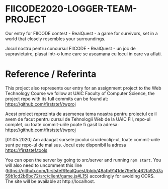 # FIICODE2020-LOGGER-TEAM-PROJECT

Our entry for FIICODE contest - RealQuest - a game for survivors, set in a world that closely resembles your surroundings.

Jocul nostru pentru concursul FIICODE - RealQuest - un joc de supravietuire, plasat intr-o lume care se aseamana cu locul in care va aflati.

# Reference / Referinta

This project also represents our entry for an assignment project to the Web Technology Course we follow at UAIC Faculty of Computer Science, the project repo with its full commits can be found at: https://github.com/firststef/twproj

Acest proiect reprezinta de asemenea tema noastra pentru proiectul ce il avem de facut pentru cursul de Tehnologii Web de la UAIC FII, repo-ul complet, cu toate commit-urile poate fi gasit la adresa: https://github.com/firststef/twproj

[01.05.2020] Am adaugat sursele jocului si videoclip-ul, toate commit-urile sunt pe repo-ul de mai sus. Jocul este disponibil la adresa https://firststef.tools

You can open the server by going to src/server and running `npm start`. You will also need to uncomment this line (https://github.com/firststef/RealQuest/blob/48afb9141de79effc462fa92d7a59b1cd2b6bc72/src/client/game.js#L15) accordingly for avoiding CORS. The site will be available at http://localhost.
